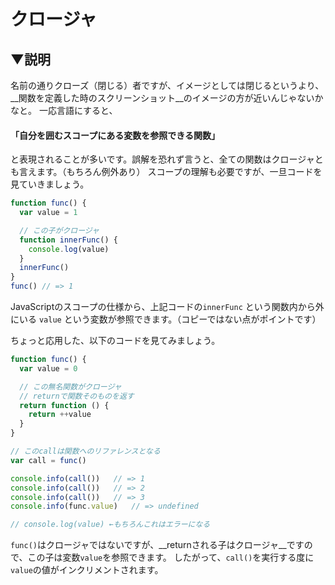 # クロージャ

## ▼説明
名前の通りクローズ（閉じる）者ですが、イメージとしては閉じるというより、__関数を定義した時のスクリーンショット__のイメージの方が近いんじゃないかなと。
一応言語にすると、

#### 「自分を囲むスコープにある変数を参照できる関数」

と表現されることが多いです。誤解を恐れず言うと、全ての関数はクロージャとも言えます。（もちろん例外あり）
スコープの理解も必要ですが、一旦コードを見ていきましょう。

```JavaScript
function func() {
  var value = 1

  // この子がクロージャ
  function innerFunc() {
    console.log(value)
  }
  innerFunc()
}
func() // => 1
```

JavaScriptのスコープの仕様から、上記コードの`innerFunc` という関数内から外にいる `value` という変数が参照できます。（コピーではない点がポイントです）

ちょっと応用した、以下のコードを見てみましょう。

```JavaScript
function func() {
  var value = 0

  // この無名関数がクロージャ
  // returnで関数そのものを返す
  return function () {
    return ++value
  }
}

// このcallは関数へのリファレンスとなる
var call = func()

console.info(call())   // => 1
console.info(call())   // => 2
console.info(call())   // => 3
console.info(func.value)   // => undefined

// console.log(value) ←もちろんこれはエラーになる
```

`func()`はクロージャではないですが、__returnされる子はクロージャ__ですので、この子は変数`value`を参照できます。
したがって、`call()`を実行する度に`value`の値がインクリメントされます。
